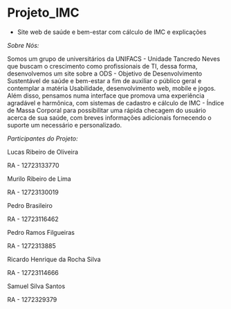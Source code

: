 # Projeto_IMC
- Site web de saúde e bem-estar com cálculo de IMC e explicações


*Sobre Nós:*

Somos um grupo de universitários da UNIFACS - Unidade Tancredo Neves que buscam o crescimento como profissionais de TI, dessa forma, desenvolvemos um site sobre a ODS - Objetivo de Desenvolvimento Sustentável de saúde e bem-estar a fim de auxiliar o público geral e contemplar a matéria Usabilidade, desenvolvimento web, mobile e jogos. Além disso, pensamos numa interface que promova uma experiência agradável e harmônica, com sistemas de cadastro e cálculo de IMC - Índice de Massa Corporal para possibilitar uma rápida checagem do usuário acerca de sua saúde, com breves informações adicionais fornecendo o suporte um necessário e personalizado.

*Participantes do Projeto:*

Lucas Ribeiro de Oliveira

RA - 12723133770

Murilo Ribeiro de Lima 

RA - 12723130019

Pedro Brasileiro

RA - 12723116462

Pedro Ramos Filgueiras

RA - 1272313885

Ricardo Henrique da Rocha Silva

RA - 12723114666

Samuel Silva Santos

RA - 1272329379
